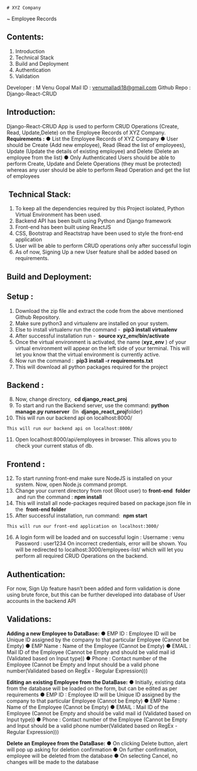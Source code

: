 ```
# XYZ Company
```
~ Employee Records

## Contents:

1. Introduction
2. Technical Stack
3. Build and Deployment
4. Authentication
5. Validation

Developer : M Venu Gopal
Mail ID : ​venumalladi18@gmail.com
Github Repo : ​Django-React-CRUD


## Introduction:

Django-React-CRUD App is used to perform CRUD Operations (Create,
Read, Update,Delete) on the Employee Records of XYZ Company.
**Requirements :**
● List the Employee Records of XYZ Company
● User should be Create (Add new employee), Read (Read the list of
employees), Update (Update the details of existing employee) and
Delete (Delete an employee from the list)
● Only Authenticated Users should be able to perform Create, Update
and Delete Operations (they must be protected) whereas any user
should be able to perform Read Operation and get the list of
employees

## ​ Technical Stack:

1. To keep all the dependencies required by this Project isolated,
    Python Virtual Environment has been used.
2. Backend API has been built using Python and Django framework
3. Front-end has been built using ReactJS
4. CSS, Bootstrap and Reactstrap have been used to style the front-end
    application
5. User will be able to perform CRUD operations only after successful
    login
6. As of now, Signing Up a new User feature shall be added based on
    requirements.


## Build and Deployment:

## Setup :

1. Download the zip file and extract the code from the above mentioned
    Github Repository.
2. Make sure python3 and virtualenv are installed on your system.
3. Else to install virtualenv run the command - ​ **pip3 install virtualenv**
4. After successful installation run - ​ **source xyz_env/bin/activate**
5. Once the virtual environment is activated, the name (​ **xyz_env** ​) of
    your virtual environment will appear on the left side of your terminal.
    This will let you know that the virtual environment is currently active.
6. Now run the command : ​ **pip3 install -r requirements.txt**
7. This will download all python packages required for the project

## Backend :

8. Now, change directory, ​ **cd django_react_proj**
9. To start and run the Backend server, use the command:
   **python manage.py runserver** ​ (In ​ **django_react_proj** ​folder)
10. This will run our backend api on localhost:8000/

```
This will run our backend api on localhost:8000/
```
11. Open localhost:8000/api/employees in browser. This allows you to
check your current status of db.

## Frontend :

12. To start running front-end make sure NodeJS is installed on your
    system. Now, open Node.js command prompt.
13. Change your current directory from root (Root user) to ​ **front-end**
​   **folder** ​ and run the command :​ **npm install**
14. This will install all node-packages required based on package.json
    file in the ​ **front-end folder**
15. After successful installation, run command: ​ **npm start**

```
This will run our front-end application on localhost:3000/
```
16. A login form will be loaded and on successful login :
    Username : venu
    Password : user1234
On incorrect credentials, error will be shown.
You will be redirected to localhost:3000/employees-list/ which will
let you perform all required CRUD Operations on the backend.

## Authentication:

For now, Sign Up feature hasn’t been added and form validation is done
using brute force, but this can be further developed into database of User
accounts in the backend API

## Validations:

**Adding a new Employee to DataBase:**
● EMP ID : Employee ID will be Unique ID assigned by the company
to that particular Employee (Cannot be Empty)
● EMP Name : Name of the Employee (Cannot be Empty)
● EMAIL : Mail ID of the Employee (Cannot be Empty and should be
valid mail id (Validated based on Input type))
● Phone : Contact number of the Employee (Cannot be Empty and
Input should be a valid phone number(Validated based on RegEx -
Regular Expression)))


**Editing an existing Employee from the DataBase:**
● Initially, existing data from the database will be loaded on the form,
but can be edited as per requirements
● EMP ID : Employee ID will be Unique ID assigned by the company
to that particular Employee (Cannot be Empty)
● EMP Name : Name of the Employee (Cannot be Empty)
● EMAIL : Mail ID of the Employee (Cannot be Empty and should be
valid mail id (Validated based on Input type))
● Phone : Contact number of the Employee (Cannot be Empty and
Input should be a valid phone number(Validated based on RegEx -
Regular Expression)))


**Delete an Employee from the DataBase:**
● On clicking Delete button, alert will pop up asking for deletion
confirmation
● On further confirmation, employee will be deleted from the database
● On selecting Cancel, no changes will be made to the database